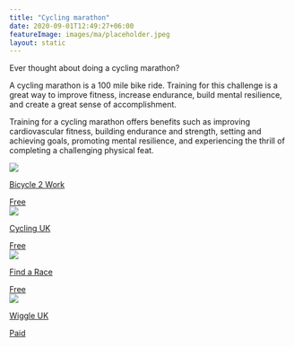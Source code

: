 ```yaml
---
title: "Cycling marathon"
date: 2020-09-01T12:49:27+06:00
featureImage: images/ma/placeholder.jpeg
layout: static
---
```


Ever thought about doing a cycling marathon?

A cycling marathon is a 100 mile bike ride. Training for this challenge is a great way to improve fitness, increase endurance, build mental resilience, and create a great sense of accomplishment.

Training for a cycling marathon offers benefits such as improving cardiovascular fitness, building endurance and strength, setting and achieving goals, promoting mental resilience, and experiencing the thrill of completing a challenging physical feat.

<a class="ma-link" href="https://bicycle2work.com/cycling-marathon-distance/"><div class="ma-card ma-card-Health"><div class="ma-icon"><img src ="/images/icon-check.png"/></div><div class="ma-name"><p>Bicycle 2 Work</p></div><div class="ma-paid-text"><span>Free</span></div></div></a><a class="ma-link" href="https://www.cyclinguk.org/cycle/training-100-mile-ride"><div class="ma-card ma-card-Health"><div class="ma-icon"><img src ="/images/icon-check.png"/></div><div class="ma-name"><p>Cycling UK</p></div><div class="ma-paid-text"><span>Free</span></div></div></a><a class="ma-link" href="https://findarace.com/cycling"><div class="ma-card ma-card-Health"><div class="ma-icon"><img src ="/images/icon-check.png"/></div><div class="ma-name"><p>Find a Race</p></div><div class="ma-paid-text"><span>Free</span></div></div></a><a class="ma-link" href="https://www.awin1.com/cread.php?awinmid=1857&awinaffid=1198638&ued=https%3A%2F%2Fwww.wiggle.com%2F"><div class="ma-card ma-card-Health"><div class="ma-icon"><img src ="/images/icon-pound.png"/></div><div class="ma-name"><p>Wiggle UK</p></div><div class="ma-paid-text"><span>Paid</span></div></div></a>  

<br/><br/>






